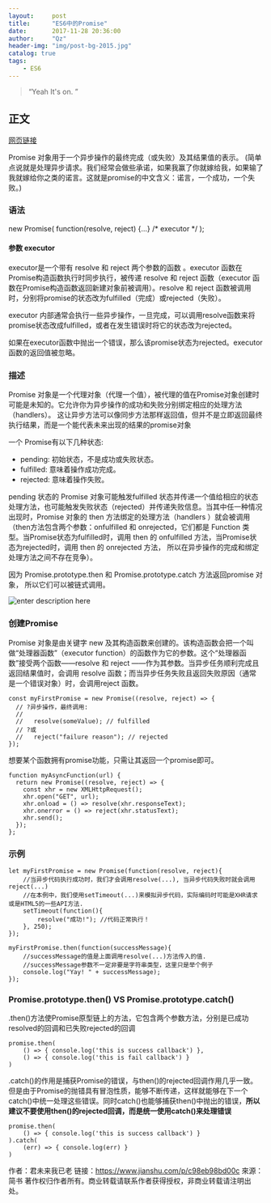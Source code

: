 ```yaml
---
layout:     post
title:      "ES6中的Promise"
date:       2017-11-28 20:36:00
author:     "Qz"
header-img: "img/post-bg-2015.jpg"
catalog: true
tags:
    - ES6
---
```


> “Yeah It's on. ”


## 正文


[网页链接](https://developer.mozilla.org/zh-CN/docs/Web/JavaScript/Reference/Global_Objects/Promise)

Promise 对象用于一个异步操作的最终完成（或失败）及其结果值的表示。
(简单点说就是处理异步请求。我们经常会做些承诺，如果我赢了你就嫁给我，如果输了我就嫁给你之类的诺言。这就是promise的中文含义：诺言，一个成功，一个失败。)

### 语法

new Promise( function(resolve, reject) {...} /* executor */  );

#### 参数 executor
executor是一个带有 resolve 和 reject 两个参数的函数 。executor 函数在Promise构造函数执行时同步执行，被传递 resolve 和 reject 函数（executor 函数在Promise构造函数返回新建对象前被调用）。resolve 和 reject 函数被调用时，分别将promise的状态改为fulfilled（完成）或rejected（失败）。


executor 内部通常会执行一些异步操作，一旦完成，可以调用resolve函数来将promise状态改成fulfilled，或者在发生错误时将它的状态改为rejected。

如果在executor函数中抛出一个错误，那么该promise状态为rejected。executor函数的返回值被忽略。 

### 描述
Promise 对象是一个代理对象（代理一个值），被代理的值在Promise对象创建时可能是未知的。它允许你为异步操作的成功和失败分别绑定相应的处理方法（handlers）。 这让异步方法可以像同步方法那样返回值，但并不是立即返回最终执行结果，而是一个能代表未来出现的结果的promise对象

一个 Promise有以下几种状态:
* pending: 初始状态，不是成功或失败状态。
* fulfilled: 意味着操作成功完成。
* rejected: 意味着操作失败。


pending 状态的 Promise 对象可能触发fulfilled 状态并传递一个值给相应的状态处理方法，也可能触发失败状态（rejected）并传递失败信息。当其中任一种情况出现时，Promise 对象的 then 方法绑定的处理方法（handlers ）就会被调用（then方法包含两个参数：onfulfilled 和 onrejected，它们都是 Function 类型。当Promise状态为fulfilled时，调用 then 的 onfulfilled 方法，当Promise状态为rejected时，调用 then 的 onrejected 方法， 所以在异步操作的完成和绑定处理方法之间不存在竞争）。


因为 Promise.prototype.then 和  Promise.prototype.catch 方法返回promise 对象， 所以它们可以被链式调用。

![enter description here][1]


### 创建Promise

Promise 对象是由关键字 new 及其构造函数来创建的。该构造函数会把一个叫做“处理器函数”（executor function）的函数作为它的参数。这个“处理器函数”接受两个函数——resolve 和 reject ——作为其参数。当异步任务顺利完成且返回结果值时，会调用 resolve 函数；而当异步任务失败且返回失败原因（通常是一个错误对象）时，会调用reject 函数。
```
const myFirstPromise = new Promise((resolve, reject) => {
  // ?异步操作，最终调用:
  //
  //   resolve(someValue); // fulfilled
  // ?或
  //   reject("failure reason"); // rejected
});
```

想要某个函数拥有promise功能，只需让其返回一个promise即可。
```
function myAsyncFunction(url) {
  return new Promise((resolve, reject) => {
    const xhr = new XMLHttpRequest();
    xhr.open("GET", url);
    xhr.onload = () => resolve(xhr.responseText);
    xhr.onerror = () => reject(xhr.statusText);
    xhr.send();
  });
};
```

### 示例
```
let myFirstPromise = new Promise(function(resolve, reject){
    //当异步代码执行成功时，我们才会调用resolve(...), 当异步代码失败时就会调用reject(...)
    //在本例中，我们使用setTimeout(...)来模拟异步代码，实际编码时可能是XHR请求或是HTML5的一些API方法.
    setTimeout(function(){
        resolve("成功!"); //代码正常执行！
    }, 250);
});

myFirstPromise.then(function(successMessage){
    //successMessage的值是上面调用resolve(...)方法传入的值.
    //successMessage参数不一定非要是字符串类型，这里只是举个例子
    console.log("Yay! " + successMessage);
});
```

### Promise.prototype.then() VS Promise.prototype.catch()

.then()方法使Promise原型链上的方法，它包含两个参数方法，分别是已成功resolved的回调和已失败rejected的回调

```
promise.then(
    () => { console.log('this is success callback') },
    () => { console.log('this is fail callback') }
)
```

.catch()的作用是捕获Promise的错误，与then()的rejected回调作用几乎一致。但是由于Promise的抛错具有冒泡性质，能够不断传递，这样就能够在下一个catch()中统一处理这些错误。同时catch()也能够捕获then()中抛出的错误，**所以建议不要使用then()的rejected回调，而是统一使用catch()来处理错误**

```
promise.then(
    () => { console.log('this is success callback') }
).catch(
    (err) => { console.log(err) }
)
```



作者：君未来我已老
链接：https://www.jianshu.com/p/c98eb98bd00c
來源：简书
著作权归作者所有。商业转载请联系作者获得授权，非商业转载请注明出处。


  [1]: https://mdn.mozillademos.org/files/8633/promises.png